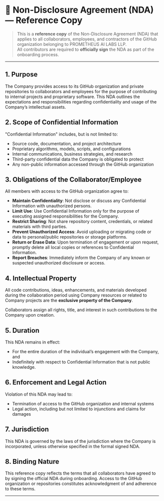 # 🤝 Non-Disclosure Agreement (NDA) — Reference Copy

> This is a **reference copy** of the Non-Disclosure Agreement (NDA) that applies to all collaborators, employees, and contractors of the GitHub organization belonging to PROMETHEUS AI LABS LLP.  
> All contributors are required to **officially sign** the NDA as part of the onboarding process.

---

## 1. Purpose

The Company provides access to its GitHub organization and private repositories to collaborators and employees for the purpose of contributing to internal projects and proprietary software. This NDA outlines the expectations and responsibilities regarding confidentiality and usage of the Company’s intellectual assets.

## 2. Scope of Confidential Information

"Confidential Information" includes, but is not limited to:

- Source code, documentation, and project architecture
- Proprietary algorithms, models, scripts, and configurations
- Internal communications, business strategies, and research
- Third-party confidential data the Company is obligated to protect
- Any non-public information accessed through the GitHub organization

## 3. Obligations of the Collaborator/Employee

All members with access to the GitHub organization agree to:

- **Maintain Confidentiality**: Not disclose or discuss any Confidential Information with unauthorized persons.
- **Limit Use**: Use Confidential Information only for the purpose of executing assigned responsibilities for the Company.
- **Restrict Sharing**: Not share repository content, credentials, or related materials with third parties.
- **Prevent Unauthorized Access**: Avoid uploading or migrating code or data to personal/public repositories or storage platforms.
- **Return or Erase Data**: Upon termination of engagement or upon request, promptly delete all local copies or references to Confidential Information.
- **Report Breaches**: Immediately inform the Company of any known or suspected unauthorized disclosure or access.

## 4. Intellectual Property

All code contributions, ideas, enhancements, and materials developed during the collaboration period using Company resources or related to Company projects are the **exclusive property of the Company**.

Collaborators assign all rights, title, and interest in such contributions to the Company upon creation.

## 5. Duration

This NDA remains in effect:

- For the entire duration of the individual’s engagement with the Company, and
- Indefinitely with respect to Confidential Information that is not public knowledge.

## 6. Enforcement and Legal Action

Violation of this NDA may lead to:

- Termination of access to the GitHub organization and internal systems
- Legal action, including but not limited to injunctions and claims for damages

## 7. Jurisdiction

This NDA is governed by the laws of the jurisdiction where the Company is incorporated, unless otherwise specified in the formal signed NDA.

## 8. Binding Nature

This reference copy reflects the terms that all collaborators have agreed to by signing the official NDA during onboarding. Access to the GitHub organization or repositories constitutes acknowledgment of and adherence to these terms.

---
